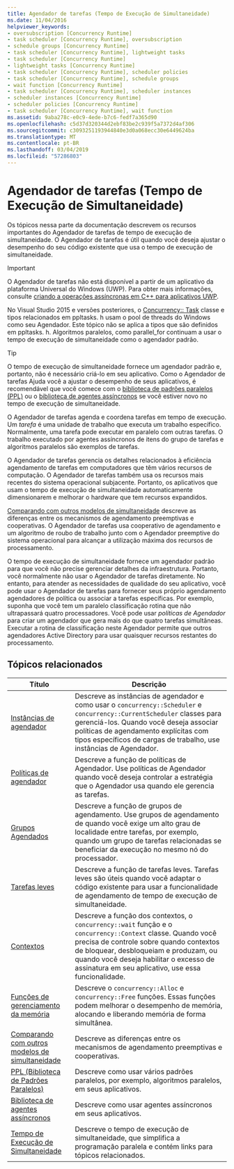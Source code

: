 ```yaml
---
title: Agendador de tarefas (Tempo de Execução de Simultaneidade)
ms.date: 11/04/2016
helpviewer_keywords:
- oversubscription [Concurrency Runtime]
- task scheduler [Concurrency Runtime], oversubscription
- schedule groups [Concurrency Runtime]
- task scheduler [Concurrency Runtime], lightweight tasks
- task scheduler [Concurrency Runtime]
- lightweight tasks [Concurrency Runtime]
- task scheduler [Concurrency Runtime], scheduler policies
- task scheduler [Concurrency Runtime], schedule groups
- wait function [Concurrency Runtime]
- task scheduler [Concurrency Runtime], scheduler instances
- scheduler instances [Concurrency Runtime]
- scheduler policies [Concurrency Runtime]
- task scheduler [Concurrency Runtime], wait function
ms.assetid: 9aba278c-e0c9-4ede-b7c6-fedf7a365d90
ms.openlocfilehash: c5d37d320344d2ebf83be2c939f5a7372d4af306
ms.sourcegitcommit: c3093251193944840e3d0a068ecc30e6449624ba
ms.translationtype: MT
ms.contentlocale: pt-BR
ms.lasthandoff: 03/04/2019
ms.locfileid: "57286803"
---
```

# <a name="task-scheduler-concurrency-runtime"></a>Agendador de tarefas (Tempo de Execução de Simultaneidade)

Os tópicos nessa parte da documentação descrevem os recursos importantes do Agendador de tarefas de tempo de execução de simultaneidade. O Agendador de tarefas é útil quando você deseja ajustar o desempenho do seu código existente que usa o tempo de execução de simultaneidade.

> [!IMPORTANT]
>  O Agendador de tarefas não está disponível a partir de um aplicativo da plataforma Universal do Windows (UWP). Para obter mais informações, consulte [criando a operações assíncronas em C++ para aplicativos UWP](../../parallel/concrt/creating-asynchronous-operations-in-cpp-for-windows-store-apps.md).
>
>  No Visual Studio 2015 e versões posteriores, o [Concurrency:: Task](../../parallel/concrt/reference/task-class.md) classe e tipos relacionados em ppltasks. h usam o pool de threads do Windows como seu Agendador. Este tópico não se aplica a tipos que são definidos em ppltasks. h. Algoritmos paralelos, como parallel_for continuam a usar o tempo de execução de simultaneidade como o agendador padrão.

> [!TIP]
>  O tempo de execução de simultaneidade fornece um agendador padrão e, portanto, não é necessário criá-lo em seu aplicativo. Como o Agendador de tarefas Ajuda você a ajustar o desempenho de seus aplicativos, é recomendável que você comece com o [biblioteca de padrões paralelos (PPL)](../../parallel/concrt/parallel-patterns-library-ppl.md) ou o [biblioteca de agentes assíncronos](../../parallel/concrt/asynchronous-agents-library.md) se você estiver novo no tempo de execução de simultaneidade.

O Agendador de tarefas agenda e coordena tarefas em tempo de execução. Um *tarefa* é uma unidade de trabalho que executa um trabalho específico. Normalmente, uma tarefa pode executar em paralelo com outras tarefas. O trabalho executado por agentes assíncronos de itens do grupo de tarefas e algoritmos paralelos são exemplos de tarefas.

O Agendador de tarefas gerencia os detalhes relacionados à eficiência agendamento de tarefas em computadores que têm vários recursos de computação. O Agendador de tarefas também usa os recursos mais recentes do sistema operacional subjacente. Portanto, os aplicativos que usam o tempo de execução de simultaneidade automaticamente dimensionarem e melhorar o hardware que tem recursos expandidos.

[Comparando com outros modelos de simultaneidade](../../parallel/concrt/comparing-the-concurrency-runtime-to-other-concurrency-models.md) descreve as diferenças entre os mecanismos de agendamento preemptivas e cooperativas. O Agendador de tarefas usa cooperativo de agendamento e um algoritmo de roubo de trabalho junto com o Agendador preemptive do sistema operacional para alcançar a utilização máxima dos recursos de processamento.

O tempo de execução de simultaneidade fornece um agendador padrão para que você não precise gerenciar detalhes da infraestrutura. Portanto, você normalmente não usar o Agendador de tarefas diretamente. No entanto, para atender as necessidades de qualidade do seu aplicativo, você pode usar o Agendador de tarefas para fornecer seus próprio agendamento agendadores de política ou associar a tarefas específicas. Por exemplo, suponha que você tem um paralelo classificação rotina que não ultrapassará quatro processadores. Você pode usar *políticas de Agendador* para criar um agendador que gera mais do que quatro tarefas simultâneas. Executar a rotina de classificação neste Agendador permite que outros agendadores Active Directory para usar quaisquer recursos restantes do processamento.

## <a name="related-topics"></a>Tópicos relacionados

|Título|Descrição|
|-----------|-----------------|
|[Instâncias de agendador](../../parallel/concrt/scheduler-instances.md)|Descreve as instâncias de agendador e como usar o `concurrency::Scheduler` e `concurrency::CurrentScheduler` classes para gerenciá-los. Quando você deseja associar políticas de agendamento explícitas com tipos específicos de cargas de trabalho, use instâncias de Agendador.|
|[Políticas de agendador](../../parallel/concrt/scheduler-policies.md)|Descreve a função de políticas de Agendador. Use políticas de Agendador quando você deseja controlar a estratégia que o Agendador usa quando ele gerencia as tarefas.|
|[Grupos Agendados](../../parallel/concrt/schedule-groups.md)|Descreve a função de grupos de agendamento. Use grupos de agendamento de quando você exige um alto grau de localidade entre tarefas, por exemplo, quando um grupo de tarefas relacionadas se beneficiar da execução no mesmo nó do processador.|
|[Tarefas leves](../../parallel/concrt/lightweight-tasks.md)|Descreve a função de tarefas leves. Tarefas leves são úteis quando você adaptar o código existente para usar a funcionalidade de agendamento de tempo de execução de simultaneidade.|
|[Contextos](../../parallel/concrt/contexts.md)|Descreve a função dos contextos, o `concurrency::wait` função e o `concurrency::Context` classe. Quando você precisa de controle sobre quando contextos de bloquear, desbloqueiam e produzam, ou quando você deseja habilitar o excesso de assinatura em seu aplicativo, use essa funcionalidade.|
|[Funções de gerenciamento da memória](../../parallel/concrt/memory-management-functions.md)|Descreve o `concurrency::Alloc` e `concurrency::Free` funções. Essas funções podem melhorar o desempenho de memória, alocando e liberando memória de forma simultânea.|
|[Comparando com outros modelos de simultaneidade](../../parallel/concrt/comparing-the-concurrency-runtime-to-other-concurrency-models.md)|Descreve as diferenças entre os mecanismos de agendamento preemptivas e cooperativas.|
|[PPL (Biblioteca de Padrões Paralelos)](../../parallel/concrt/parallel-patterns-library-ppl.md)|Descreve como usar vários padrões paralelos, por exemplo, algoritmos paralelos, em seus aplicativos.|
|[Biblioteca de agentes assíncronos](../../parallel/concrt/asynchronous-agents-library.md)|Descreve como usar agentes assíncronos em seus aplicativos.|
|[Tempo de Execução de Simultaneidade](../../parallel/concrt/concurrency-runtime.md)|Descreve o tempo de execução de simultaneidade, que simplifica a programação paralela e contém links para tópicos relacionados.|
